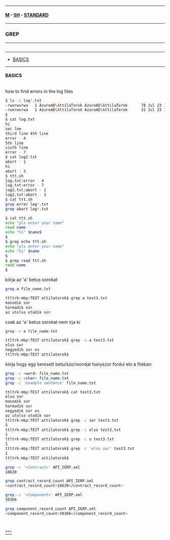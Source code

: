 
---

#### [M](https://github.com/ttltrk/TTT/blob/master/menu.md) - [SH](https://github.com/ttltrk/TTT/blob/master/SH/SH.md) - [STANDARD](https://github.com/ttltrk/TTT/blob/master/SH/STANDARD/STANDARD.md)

---

### GREP

---

```

```

---

* [BASICS](#BASICS)

---

#### BASICS

```

```

how to find errors in the log files

```sh
$ ls -l log*.txt
-rwxrwxrwa   1 AzureAD\AttilaTorok AzureAD\AttilaTorok      78 Jul 23 14:03 log.txt
-rwxrwxrwa   1 AzureAD\AttilaTorok AzureAD\AttilaTorok      31 Jul 23 14:02 log2.txt
$
$ cat log.txt
hi
sec lne
third line 4th line
error - 4
5th line
sixth line
error - 7
$ cat log2.txt
abort - 1
hi
abort - 3
$ ttt.sh
log.txt:error - 4
log.txt:error - 7
log2.txt:abort - 1
log2.txt:abort - 3
$ cat ttt.sh
grep error log*.txt
grep abort log*.txt
```

```sh
$ cat ttt.sh
echo "pls enter your name"
read name
echo "hi" $name$
$
$ grep echo ttt.sh
echo "pls enter your name"
echo "hi" $name
$
$ grep read ttt.sh
read name
$
```

kiirja az 'a' betus sorokat


```sh
grep a file_name.txt

ttltrk-mbp:TEST attilatorok$ grep a test3.txt
masodik sor
harmadik sor
az utolso otodik sor
```

csak az 'a' betus sorokat nem irja ki


```sh
grep -v a file_name.txt

ttltrk-mbp:TEST attilatorok$ grep -v a test3.txt
elso sor
negyedik sor es
ttltrk-mbp:TEST attilatorok$
```

kiirja hogy egy keresett betu/szo/mondat hanyszor fordul elo a fileban


```sh
grep -c <word> file_name.txt
grep -c <char> file_name.txt
grep -c 'example sentence' file_name.txt

ttltrk-mbp:TEST attilatorok$ cat test3.txt
elso sor
masodik sor
harmadik sor
negyedik sor es
az utolso otodik sor
ttltrk-mbp:TEST attilatorok$ grep -c sor test3.txt
5
ttltrk-mbp:TEST attilatorok$ grep -c elso test3.txt
1
ttltrk-mbp:TEST attilatorok$ grep -c u test3.txt
1
ttltrk-mbp:TEST attilatorok$ grep -c 'elso sor' test3.txt
1
ttltrk-mbp:TEST attilatorok$
```

```sh
grep -c '<Contract>' API_IERP.xml
18630

grep contract_record_count API_IERP.xml
<contract_record_count>18630</contract_record_count>

grep -c '<Component>' API_IERP.xml
30366

grep component_record_count API_IERP.xml
<component_record_count>30366</component_record_count>
```

```sh

```

```sh

```

[^^^](#GREP)

